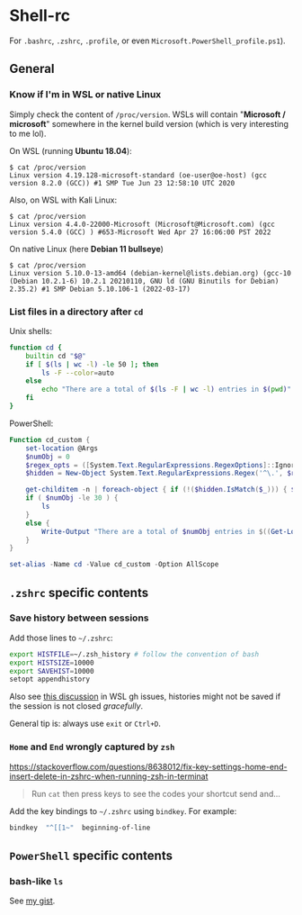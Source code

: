 # Shell-rc

For `.bashrc`, `.zshrc`, `.profile`, or even `Microsoft.PowerShell_profile.ps1`).

## General

### Know if I'm in WSL or native Linux

Simply check the content of `/proc/version`. WSLs will contain "**Microsoft / microsoft**" somewhere in the kernel build version (which is very interesting to me lol).

On WSL (running **Ubuntu 18.04**):

```shell
$ cat /proc/version
Linux version 4.19.128-microsoft-standard (oe-user@oe-host) (gcc version 8.2.0 (GCC)) #1 SMP Tue Jun 23 12:58:10 UTC 2020
```

Also, on WSL with Kali Linux:

```shell
$ cat /proc/version
Linux version 4.4.0-22000-Microsoft (Microsoft@Microsoft.com) (gcc version 5.4.0 (GCC) ) #653-Microsoft Wed Apr 27 16:06:00 PST 2022
```

On native Linux (here **Debian 11 bullseye**)

```shell
$ cat /proc/version
Linux version 5.10.0-13-amd64 (debian-kernel@lists.debian.org) (gcc-10 (Debian 10.2.1-6) 10.2.1 20210110, GNU ld (GNU Binutils for Debian) 2.35.2) #1 SMP Debian 5.10.106-1 (2022-03-17)
```

### List files in a directory after `cd`

Unix shells:

```bash
function cd {
    builtin cd "$@"
    if [ $(ls | wc -l) -le 50 ]; then
        ls -F --color=auto
    else
        echo "There are a total of $(ls -F | wc -l) entries in $(pwd)"
    fi
}
```

PowerShell:

```powershell
Function cd_custom {
    set-location @Args
    $numObj = 0
    $regex_opts = ([System.Text.RegularExpressions.RegexOptions]::IgnoreCase -bor [System.Text.RegularExpressions.RegexOptions]::Compiled)
    $hidden = New-Object System.Text.RegularExpressions.Regex('^\.', $regex_opts)

    get-childitem -n | foreach-object { if (!($hidden.IsMatch($_))) { $numObj++ } }
    if ( $numObj -le 30 ) {
        ls
    }
    else {
        Write-Output "There are a total of $numObj entries in $((Get-Location).path)"
    }
}

set-alias -Name cd -Value cd_custom -Option AllScope
```

## `.zshrc` specific contents

### Save history between sessions

Add those lines to `~/.zshrc`:

```bash
export HISTFILE=~/.zsh_history # follow the convention of bash
export HISTSIZE=10000
export SAVEHIST=10000
setopt appendhistory
```

Also see [this discussion](https://github.com/microsoft/WSL/issues/2066#issuecomment-299569323)
in WSL gh issues, histories might not be saved if the session is not closed
*gracefully*.

General tip is: always use `exit` or `Ctrl+D`.

### `Home` and `End` wrongly captured by `zsh`

<https://stackoverflow.com/questions/8638012/fix-key-settings-home-end-insert-delete-in-zshrc-when-running-zsh-in-terminat>

> Run `cat` then press keys to see the codes your shortcut send and...

Add the key bindings to `~/.zshrc` using `bindkey`. For example:

```bash
bindkey  "^[[1~"  beginning-of-line
```

## `PowerShell` specific contents

### bash-like `ls`

See [my gist](https://gist.github.com/matchy233/0c8baaad8af9aa12838ded428d6f8e31).
